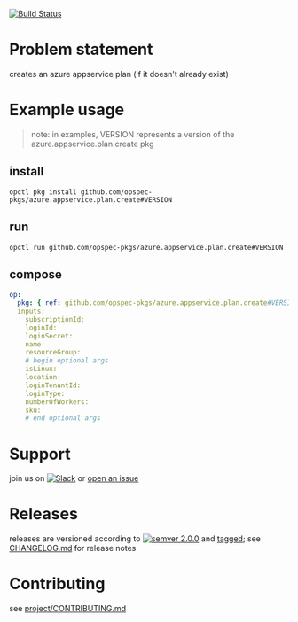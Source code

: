 [![Build Status](https://travis-ci.org/opspec-pkgs/azure.appservice.plan.create.svg?branch=master)](https://travis-ci.org/opspec-pkgs/azure.appservice.plan.create)

# Problem statement
creates an azure appservice plan (if it doesn't already exist)

# Example usage

> note: in examples, VERSION represents a version of the azure.appservice.plan.create pkg

## install

```shell
opctl pkg install github.com/opspec-pkgs/azure.appservice.plan.create#VERSION
```

## run

```
opctl run github.com/opspec-pkgs/azure.appservice.plan.create#VERSION
```

## compose

```yaml
op:
  pkg: { ref: github.com/opspec-pkgs/azure.appservice.plan.create#VERSION }
  inputs: 
    subscriptionId:
    loginId:
    loginSecret:
    name:
    resourceGroup:
    # begin optional args
    isLinux:
    location:
    loginTenantId:
    loginType:
    numberOfWorkers:
    sku:
    # end optional args
```

# Support

join us on [![Slack](https://opspec-slackin.herokuapp.com/badge.svg)](https://opspec-slackin.herokuapp.com/)
or [open an issue](https://github.com/opspec-pkgs/azure.appservice.plan.create/issues)

# Releases

releases are versioned according to
[![semver 2.0.0](https://img.shields.io/badge/semver-2.0.0-brightgreen.svg)](http://semver.org/spec/v2.0.0.html)
and [tagged](https://git-scm.com/book/en/v2/Git-Basics-Tagging); see
[CHANGELOG.md](CHANGELOG.md) for release notes

# Contributing

see [project/CONTRIBUTING.md](https://github.com/opspec-pkgs/project/blob/master/CONTRIBUTING.md)
